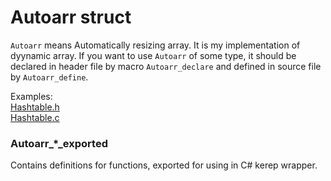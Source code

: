 # Autoarr struct
`Autoarr` means Automatically resizing array. It is my implementation of dyynamic array. If you want to use `Autoarr` of some type, it should be declared in header file by macro `Autoarr_declare` and defined in source file by `Autoarr_define`.  
  
Examples:  
[Hashtable.h](src/Hashtable/Hashtable.h)  
[Hashtable.c](src/Hashtable/Hashtable.c)
  
### Autoarr_*_exported
Contains definitions for functions, exported for using in C# kerep wrapper.
